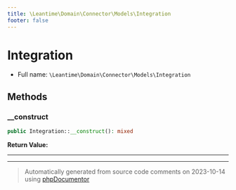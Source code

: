```yaml
---
title: \Leantime\Domain\Connector\Models\Integration
footer: false
---
```


# Integration





* Full name: `\Leantime\Domain\Connector\Models\Integration`



## Methods

### __construct



```php
public Integration::__construct(): mixed
```









**Return Value:**





---


---
> Automatically generated from source code comments on 2023-10-14 using [phpDocumentor](http://www.phpdoc.org/)
